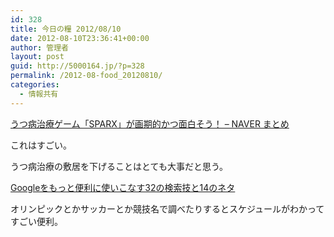 ```yaml
---
id: 328
title: 今日の糧 2012/08/10
date: 2012-08-10T23:36:41+00:00
author: 管理者
layout: post
guid: http://5000164.jp/?p=328
permalink: /2012-08-food_20120810/
categories:
  - 情報共有
---
```

<section> 

<div>
  <a href="http://matome.naver.jp/odai/2134439482364136401">うつ病治療ゲーム「SPARX」が画期的かつ面白そう！ &#8211; NAVER まとめ</a>
</div>

これはすごい。
  
うつ病治療の敷居を下げることはとても大事だと思う。 </section> <section> 

<div>
  <a href="http://creators-manual.com/google_search/">Googleをもっと便利に使いこなす32の検索技と14のネタ</a>
</div>

オリンピックとかサッカーとか競技名で調べたりするとスケジュールがわかってすごい便利。 </section>